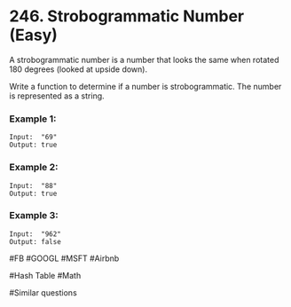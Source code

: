# 246. Strobogrammatic Number (Easy)

A strobogrammatic number is a number that looks the same when rotated 180 degrees (looked at upside down).

Write a function to determine if a number is strobogrammatic. The number is represented as a string.

### Example 1:
```
Input:  "69"
Output: true
```
### Example 2:
```
Input:  "88"
Output: true
```
### Example 3:
```
Input:  "962"
Output: false
```

#FB #GOOGL #MSFT #Airbnb

#Hash Table #Math

#Similar questions 